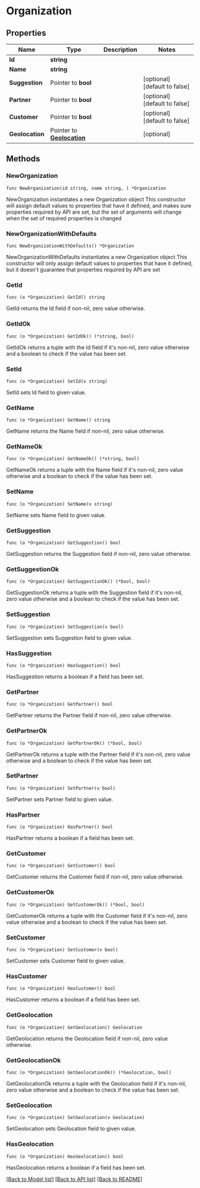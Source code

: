 # Organization

## Properties

Name | Type | Description | Notes
------------ | ------------- | ------------- | -------------
**Id** | **string** |  | 
**Name** | **string** |  | 
**Suggestion** | Pointer to **bool** |  | [optional] [default to false]
**Partner** | Pointer to **bool** |  | [optional] [default to false]
**Customer** | Pointer to **bool** |  | [optional] [default to false]
**Geolocation** | Pointer to [**Geolocation**](Geolocation.md) |  | [optional] 

## Methods

### NewOrganization

`func NewOrganization(id string, name string, ) *Organization`

NewOrganization instantiates a new Organization object
This constructor will assign default values to properties that have it defined,
and makes sure properties required by API are set, but the set of arguments
will change when the set of required properties is changed

### NewOrganizationWithDefaults

`func NewOrganizationWithDefaults() *Organization`

NewOrganizationWithDefaults instantiates a new Organization object
This constructor will only assign default values to properties that have it defined,
but it doesn't guarantee that properties required by API are set

### GetId

`func (o *Organization) GetId() string`

GetId returns the Id field if non-nil, zero value otherwise.

### GetIdOk

`func (o *Organization) GetIdOk() (*string, bool)`

GetIdOk returns a tuple with the Id field if it's non-nil, zero value otherwise
and a boolean to check if the value has been set.

### SetId

`func (o *Organization) SetId(v string)`

SetId sets Id field to given value.


### GetName

`func (o *Organization) GetName() string`

GetName returns the Name field if non-nil, zero value otherwise.

### GetNameOk

`func (o *Organization) GetNameOk() (*string, bool)`

GetNameOk returns a tuple with the Name field if it's non-nil, zero value otherwise
and a boolean to check if the value has been set.

### SetName

`func (o *Organization) SetName(v string)`

SetName sets Name field to given value.


### GetSuggestion

`func (o *Organization) GetSuggestion() bool`

GetSuggestion returns the Suggestion field if non-nil, zero value otherwise.

### GetSuggestionOk

`func (o *Organization) GetSuggestionOk() (*bool, bool)`

GetSuggestionOk returns a tuple with the Suggestion field if it's non-nil, zero value otherwise
and a boolean to check if the value has been set.

### SetSuggestion

`func (o *Organization) SetSuggestion(v bool)`

SetSuggestion sets Suggestion field to given value.

### HasSuggestion

`func (o *Organization) HasSuggestion() bool`

HasSuggestion returns a boolean if a field has been set.

### GetPartner

`func (o *Organization) GetPartner() bool`

GetPartner returns the Partner field if non-nil, zero value otherwise.

### GetPartnerOk

`func (o *Organization) GetPartnerOk() (*bool, bool)`

GetPartnerOk returns a tuple with the Partner field if it's non-nil, zero value otherwise
and a boolean to check if the value has been set.

### SetPartner

`func (o *Organization) SetPartner(v bool)`

SetPartner sets Partner field to given value.

### HasPartner

`func (o *Organization) HasPartner() bool`

HasPartner returns a boolean if a field has been set.

### GetCustomer

`func (o *Organization) GetCustomer() bool`

GetCustomer returns the Customer field if non-nil, zero value otherwise.

### GetCustomerOk

`func (o *Organization) GetCustomerOk() (*bool, bool)`

GetCustomerOk returns a tuple with the Customer field if it's non-nil, zero value otherwise
and a boolean to check if the value has been set.

### SetCustomer

`func (o *Organization) SetCustomer(v bool)`

SetCustomer sets Customer field to given value.

### HasCustomer

`func (o *Organization) HasCustomer() bool`

HasCustomer returns a boolean if a field has been set.

### GetGeolocation

`func (o *Organization) GetGeolocation() Geolocation`

GetGeolocation returns the Geolocation field if non-nil, zero value otherwise.

### GetGeolocationOk

`func (o *Organization) GetGeolocationOk() (*Geolocation, bool)`

GetGeolocationOk returns a tuple with the Geolocation field if it's non-nil, zero value otherwise
and a boolean to check if the value has been set.

### SetGeolocation

`func (o *Organization) SetGeolocation(v Geolocation)`

SetGeolocation sets Geolocation field to given value.

### HasGeolocation

`func (o *Organization) HasGeolocation() bool`

HasGeolocation returns a boolean if a field has been set.


[[Back to Model list]](../README.md#documentation-for-models) [[Back to API list]](../README.md#documentation-for-api-endpoints) [[Back to README]](../README.md)


